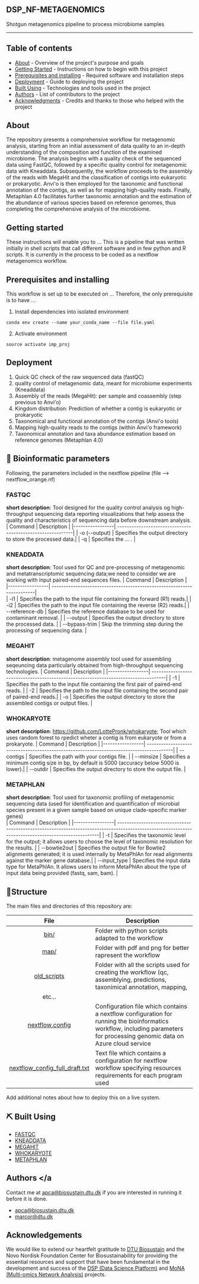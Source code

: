 ## DSP_NF-METAGENOMICS
<p align="left">
Shotgun metagenomics pipeline to process microbiome samples
</p>

---

## Table of contents

- [About](#about) - Overview of the project's purpose and goals
- [Getting Started](#getting-started) - Instructions on how to begin with this project
- [Prerequisites and installing](#prerequisites-and-installing) - Required software and installation steps 
- [Deployment](#deployment) - Guide to deploying the project
- [Built Using](#built-using) - Technologies and tools used in the project
- [Authors](#authors) - List of contributors to the project
- [Acknowledgments](#acknowledgement) - Credits and thanks to those who helped with the project

## About <a name = "about"></a>
The repository presents a comprehensive workflow for metagenomic analysis, starting from an initial assessment of data quality to an 
in-depth understanding of the composition and function of the examined microbiome. The analysis begins with a quality check of the 
sequenced data using FastQC, followed by a specific quality control for metagenomic data with Kneaddata. Subsequently, the workflow 
proceeds to the assembly of the reads with MegaHit and the classification of contigs into eukaryotic or prokaryotic. Anvi'o is then 
employed for the taxonomic and functional annotation of the contigs, as well as for mapping high-quality reads. Finally, Metaphlan 4.0 
facilitates further taxonomic annotation and the estimation of the abundance of various species based on reference genomes, thus 
completing the comprehensive analysis of the microbiome.

## Getting started <a name = "getting-started"></a>
These instructions will enable you to ...
This is a pipeline that was written initially in shell scripts that call different software and in few python and R scripts.
It is currently in the process to be coded as a nextflow metagenomics workflow.

## Prerequisites and installing <a name = "prerequisites-and-installing"></a>
This workflow is set up to be executed on ...
Therefore, the only prerequisite is to have ...

1. Install dependencies into isolated environment
```
conda env create --name your_conda_name --file file.yaml
```
2. Activate environment
```
source activate imp_proj
```

## Deployment <a name = "deployment"></a>
1. Quick QC check of the raw sequenced data (fastQC)
2. quality control of metagenomic data, meant for microbiome experiments (Kneaddata)
3. Assembly of the reads (MegaHit): per sample and coassembly (step previous to Anvi'o)
4. Kingdom distribution: Prediction of whether a contig is eukaryotic or prokaryotic   
5. Taxonomical and functional annotation of the contigs (Anvi'o tools)
6. Mapping high-quality reads to the contigs (within Anvi'o framework)
7. Taxonomical annotation and taxa abundance estimation based on reference genomes (Metaphlan 4.0)

## 🧬 Bioinformatic parameters <a name = "deployment"></a>
Following, the parameters included in the nextflow pipeline (file --> nextflow_orange.nf)
### FASTQC
**short description**: Tool designed for the quality control analysis og high-throughput sequencing data reporting visualizations that help assess the quality and characteristics of sequencing data before downstream analysis.
| Command         | Description                                                |
|-----------------| -----------------------------------------------------------| 
| -o (--output)   | Specifies the output directory to store the processed data.|
| -q              | Specifies the ... .                                        |

### KNEADDATA
**short description**: Tool used for QC and pre-processing of metagenomic and metatranscriptomic sequencing data;we need to consider we are working with input paired-end sequences files.
| Command         | Description                                                            |                                                                                                                                                 
|-----------------| -----------------------------------------------------------------------|                                        
| -i1             | Specifies the path to the input file containing the forward (R1) reads.|
| -i2             | Specifies the path to the input file containing the reverse (R2) reads.|
| --reference-db  | Specifies the reference database to be used for contaminant removal.   |
| --output        | Specifies the output directory to store the processed data.            |
| --bypass-trim   | Skip the trimming step during the processing of sequencing data.       |

### MEGAHIT
**short description**: metagenome assembly tool used for assembling seqeuncing data particularly obtained from high-throughput sequencing technologies.
| Command         | Description                                                                         |
|-----------------| ------------------------------------------------------------------------------------|
| -1              | Specifies the path to the input file containing the first pair of paired-end reads. |
| -2              | Specifies the path to the input file containing the second pair of paired-end reads.|
| -o              | Specifies the output directory to store the assembled contigs or output files.      |

### WHOKARYOTE
**short description**: https://github.com/LottePronk/whokaryote; Tool which uses random forest to rpedict wheter a contig is from eukaryote or from a prokaryote.
| Command         | Description                                                                              |
|-----------------| -----------------------------------------------------------------------------------------|
| --contigs       | Specifies the path with your contigs file.                                               |
| --minsize       | Specifies a minimum contig size in bp, by default is 5000 (accuracy below 5000 is lower).|
| --outdir        | Specifies the output directory to store the output file.                                 |

### METAPHLAN
**short description**: Tool used for taxonomic profiling of metagenomic sequencing data (used for identification and quantification of microbial species present in a given sample based on unique clade-specific marker genes)  <br>
| Command         | Description                                                                                                                                         |
|-----------------| ----------------------------------------------------------------------------------------------------------------------------------------------------|
| -t              | Specifies the taxonomic level for the output; it allows users to choose the level of taxonomic resolution for the results.                          |
| --bowtie2out    | Specifies the output file for Bowtie2 alignments generated; it is used internally by MetaPhlAn for read alignments against the marker gene database.|
| --input_type    | Specifies the input data type for MetaPhlAn. It allows users to inform MetaPhlAn about the type of input data being provided (fastq, sam, bam).     |

## 🧩Structure <a name="structure"></a>

The main files and directories of this repository are:

|File  |Description            |
|:----:|-----------------------|
|[bin/](bin/)|Folder with python scripts adapted to the workflow|
|[map/](map/)|Folder with pdf and png for better rapresent the workflow|
|[old_scripts](old_scripts)|Folder with all the scripts used for creating the workflow (qc, assemblying, predictions, taxonimical annotation, mapping, 
etc...|
|[nextflow.config](nextflow.config)|Configuration file which contains a nextflow configuration for running the bioinformatics workflow, including parameters for processing genomic data on Azure cloud service|
|[nextflow_config_full_draft.txt](nextflow_config_full_draft.txt)|Text file which contains a configuration for nextflow workflow specifying resources requirements for each program used|

Add additional notes about how to deploy this on a live system.
## ⛏️ Built Using <a name = "built_using"></a>
- [FASTQC](https://www.bioinformatics.babraham.ac.uk/projects/fastqc/)
- [KNEADDATA](https://huttenhower.sph.harvard.edu/kneaddata/)
- [MEGAHIT](https://www.metagenomics.wiki/tools/assembly/megahit)
- [WHOKARYOTE](https://github.com/LottePronk/whokaryote)
- [METAPHLAN](https://github.com/biobakery/MetaPhlAn)

## Authors <a name = "authors"></a
Contact me at apca@biosustain.dtu.dk if you are interested in running it before it is done.
- [apca@biosustain.dtu.dk](https://github.com/apalleja)
- [marcor@dtu.dk](https://github.com/marcoreverenna)

## Acknowledgements <a name = "acknowledgement"></a>
We would like to extend our heartfelt gratitude to [DTU Biosustain](https://www.biosustain.dtu.dk/) and the Novo Nordisk Foundation 
Center for Biosustainability for providing the essential resources and support that have been 
fundamental in the development and success of the [DSP (Data Science 
Platform)](https://www.biosustain.dtu.dk/informatics/data-science-platform) and [MoNA (Multi-omics Network 
Analysis)](https://www.biosustain.dtu.dk/research/research-groups/multi-omics-network-analytics-alberto-santos-delgado) projects.


